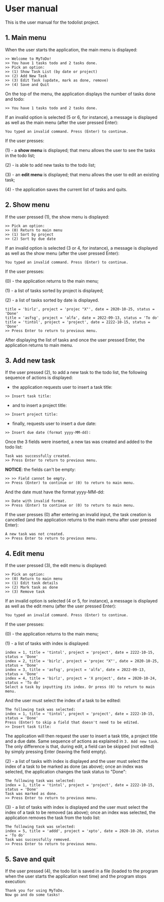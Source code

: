 # User manual
This is the user manual for the todolist project.

## 1. Main menu
When the user starts the application, the main menu is displayed:

```
>> Welcome to MyToDo!
>> You have 1 tasks todo and 2 tasks done.
>> Pick an option:
>> (1) Show Task List (by date or project)
>> (2) Add New Task
>> (3) Edit Task (update, mark as done, remove)
>> (4) Save and Quit
```

On the top of the menu, the application displays the number of tasks done and todo:

```
>> You have 1 tasks todo and 2 tasks done.
```

If an invalid option is selected (5 or 6, for instance), a message is displayed as well as the main menu (after the user pressed Enter):

```
You typed an invalid command. Press (Enter) to continue.
```

If the user presses:

(1) - a **show menu** is displayed; that menu allows the user to see the tasks in the todo list;

(2) - is able to add new tasks to the todo list;

(3) - an **edit menu** is displayed; that menu allows the user to edit an existing task;

(4) - the application saves the current list of tasks and quits.

## 2. Show menu
If the user pressed (1), the show menu is displayed:

 ```
 >> Pick an option:
 >> (0) Return to main menu
 >> (1) Sort by project
 >> (2) Sort by due date
 ```

If an invalid option is selected (3 or 4, for instance), a message is displayed as well as the show menu (after the user pressed Enter):

```
You typed an invalid command. Press (Enter) to continue.
```

If the user presses:

(0) - the application returns to the main menu;

(1) - a list of tasks sorted by project is displayed;

(2) - a list of tasks sorted by date is displayed.

```
title = 'birlz', project = 'projec "X"', date = 2020-10-25, status = 'Done'
title = 'asfsg', project = 'alfa', date = 2022-09-13, status = 'To do'
title = 'tintol', project = 'project', date = 2222-10-15, status = 'Done'
>> Press Enter to return to previous menu.
```

After displaying the list of tasks and once the user pressed Enter, the application returns to main menu.


## 3. Add new task
If the user pressed (2), to add a new task to the todo list, the following sequence of actions is displayed:
* the application requests user to insert a task title:

```
>> Insert task title:
````

* and to insert a project title:

```
>> Insert project title:
```

* finally, requests user to insert a due date:

```
>> Insert due date (format yyyy-MM-dd):
```

Once the 3 fields were inserted, a new tas was created and added to the todo list:

```
Task was successfully created.
>> Press Enter to return to previous menu.
```

**NOTICE**: the fields can't be empty:

```
>> >> Field cannot be empty.
>> Press (Enter) to continue or (0) to return to main menu.
```

And the date must have the format yyyy-MM-dd:

```
>> Date with invalid format.
>> Press (Enter) to continue or (0) to return to main menu.
```

If the user presses (0) after entering an invalid input, the task creation is cancelled (and the application returns to the main menu after user pressed Enter):

```
A new task was not created.
>> Press Enter to return to previous menu.
```

## 4. Edit menu
If the user pressed (3), the edit menu is displayed:

```
>> Pick an option:
>> (0) Return to main menu
>> (1) Edit task details
>> (2) Mark task as done
>> (3) Remove task
```

If an invalid option is selected (4 or 5, for instance), a message is displayed as well as the edit menu (after the user pressed Enter):

```
You typed an invalid command. Press (Enter) to continue.
```

If the user presses:

(0) - the application returns to the main menu;

(1) - a list of tasks with index is displayed:

```
index = 1, title = 'tintol', project = 'project', date = 2222-10-15, status = 'Done'
index = 2, title = 'birlz', project = 'projec "X"', date = 2020-10-25, status = 'Done'
index = 3, title = 'asfsg', project = 'alfa', date = 2022-09-13, status = 'Done'
index = 4, title = 'birlz', project = 'X project', date = 2020-10-24, status = 'To do'
Select a task by inputting its index. Or press (0) to return to main menu.
```
And the user must select the index of a task to be edited:

```
The following task was selected:
index = 1, title = 'tintol', project = 'project', date = 2222-10-15, status = 'Done'
Press (Enter) to skip a field that doesn't need to be edited.
>> Insert task title:
```
 
The application will then request the user to insert a task title, a project title and a due date. Same sequence of actions as explained in `3. Add new task`. The only difference is that, during edit, a field can be skipped (not edited) by simply pressing Enter (leaving the field empty).
 
(2) - a list of tasks with index is displayed and the user must select the index of a task to be marked as done (as above); once an index was selected, the application changes the task status to "Done":

```
The following task was selected:
index = 1, title = 'tintol', project = 'project', date = 2222-10-15, status = 'Done'
Task was marked as done.
>> Press Enter to return to previous menu.
```

(3) - a list of tasks with index is displayed and the user must select the index of a task to be removed (as above); once an index was selected, the application removes the task from the todo list:

```
The following task was selected:
index = 5, title = 'addd', project = 'xpto', date = 2020-10-20, status = 'To do'
Task was successfully removed.
>> Press Enter to return to previous menu.
```

## 5. Save and quit
If the user pressed (4), the todo list is saved in a file (loaded to the program when the user starts the application next time) and the program stops execution:

```
Thank you for using MyToDo.
Now go and do some tasks!
```

